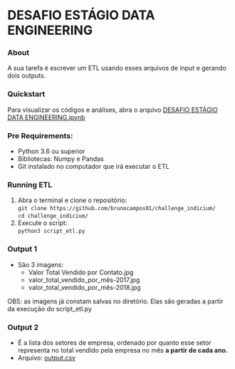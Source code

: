# DESAFIO ESTÁGIO DATA ENGINEERING

### About
A sua tarefa é escrever um ETL usando esses arquivos de input e gerando dois outputs.

### Quickstart
Para visualizar os códigos e análises, abra o arquivo [DESAFIO ESTÁGIO DATA ENGINEERING.ipynb](https://github.com/brunocampos01/challenges/blob/master/indicium/DESAFIO%20EST%C3%81GIO%20DATA%20ENGINEERING.ipynb) 

### Pre Requirements:
- Python 3.6 ou superior 
- Bibliotecas: Numpy e Pandas
- Git instalado no computador que irá executar o ETL

### Running ETL
1. Abra o terminal e clone o repositório: <br/>
`git clone https://github.com/brunocampos01/challenge_indicium/`<br/>
`cd challenge_indicium/`
2. Execute o script:<br/>
`python3 script_etl.py`

### Output 1
- São 3 imagens:
  - Valor Total Vendido por Contato.jpg
  - valor_total_vendido_por_mês-2017.jpg
  - valor_total_vendido_por_mês-2018.jpg
 
OBS: as imagens já constam salvas no diretório. Elas são geradas a partir da execução do script_etl.py

### Output 2
- É a lista dos setores de empresa, ordenado por quanto esse setor representa no total vendido pela empresa no mês  **a partir de cada ano.**
- Arquivo: [output.csv](https://github.com/brunocampos01/challenges/blob/master/indicium/output.csv)

